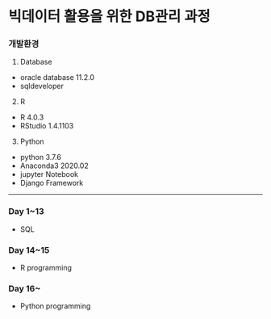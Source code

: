 # 빅데이터 활용을 위한 DB관리 과정

### 개발환경

1. Database

- oracle database 11.2.0
- sqldeveloper

2. R

- R 4.0.3
- RStudio 1.4.1103

3. Python

- python 3.7.6
- Anaconda3 2020.02
- jupyter Notebook
- Django Framework

---

### Day 1~13
* SQL

### Day 14~15
* R programming

### Day 16~
* Python programming
